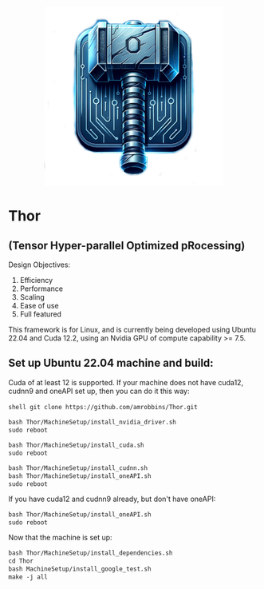 <div align="center">
<img src="logo.png" title="Thor" alt="Tensor Hyper-Parallel Optimized pRocessing" width="360" height="360">
</div>

# Thor
## (Tensor Hyper-parallel Optimized pRocessing)

Design Objectives:
1. Efficiency
2. Performance
3. Scaling
4. Ease of use
5. Full featured

This framework is for Linux, and is currently being developed using Ubuntu 22.04 and Cuda 12.2, using an Nvidia GPU of compute capability >= 7.5.

## Set up Ubuntu 22.04 machine and build:

Cuda of at least 12 is supported. If your machine does not have cuda12, cudnn9 and oneAPI set up, then you can do it this way:

``shell
git clone https://github.com/amrobbins/Thor.git
``

```shell
bash Thor/MachineSetup/install_nvidia_driver.sh
sudo reboot
```

```shell
bash Thor/MachineSetup/install_cuda.sh
sudo reboot
```

```shell
bash Thor/MachineSetup/install_cudnn.sh
bash Thor/MachineSetup/install_oneAPI.sh
sudo reboot
```

If you have cuda12 and cudnn9 already, but don't have oneAPI:

```shell
bash Thor/MachineSetup/install_oneAPI.sh
sudo reboot
```

Now that the machine is set up:

```shell
bash Thor/MachineSetup/install_dependencies.sh
cd Thor
bash MachineSetup/install_google_test.sh
make -j all
```
